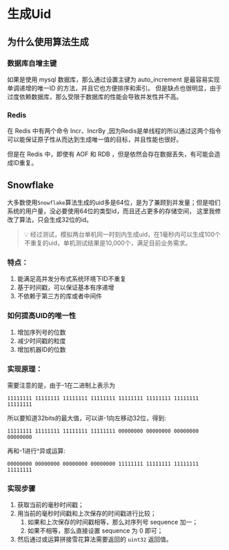 # 生成Uid

## 为什么使用算法生成

### 数据库自增主键

如果是使用 mysql 数据库，那么通过设置主键为 auto_increment 是最容易实现单调递增的唯一ID 的方法，并且它也方便排序和索引。
但是缺点也很明显，由于过度依赖数据库，那么受限于数据库的性能会导致并发性并不高。

### Redis

在 Redis 中有两个命令 Incr、IncrBy ,因为Redis是单线程的所以通过这两个指令可以能保证原子性从而达到生成唯一值的目标，并且性能也很好。

但是在 Redis 中，即使有 AOF 和 RDB ，但是依然会存在数据丢失，有可能会造成ID重复。

## Snowflake

大多数使用`Snowflake`算法生成的uid多是64位，是为了兼顾到并发量；但是咱们系统的用户量，没必要使用64位的类型id，而且还占更多的存储空间，
这里我修改了算法，只会生成32位的id。

> 💡 经过测试，模拟两台单机同一时刻内生成uid，在1毫秒内可以生成100个不重复的uid，单机测试结果是10,000个，满足目前业务需求。

### 特点：
1. 能满足高并发分布式系统环境下ID不重复
2. 基于时间戳，可以保证基本有序递增
3. 不依赖于第三方的库或者中间件

### 如何提高UID的唯一性
1. 增加序列号的位数
2. 减少时间戳的粒度
3. 增加机器ID的位数

### 实现原理：

需要注意的是，由于-1在二进制上表示为

`11111111 11111111 11111111 11111111 11111111 11111111 11111111 11111111`

所以要知道32bits的最大值，可以讲-1向左移动32位，得到:

`11111111 11111111 11111111 11111111 00000000 00000000 00000000 00000000`

再和-1进行^异或运算:

`00000000 00000000 00000000 00000000 11111111 11111111 11111111 11111111`

### 实现步骤

1. 获取当前的毫秒时间戳；
2. 用当前的毫秒时间戳和上次保存的时间戳进行比较；
    1. 如果和上次保存的时间戳相等，那么对序列号 sequence 加一；
    2. 如果不相等，那么直接设置 sequence 为 0 即可；
3. 然后通过或运算拼接雪花算法需要返回的 `uint32` 返回值。

